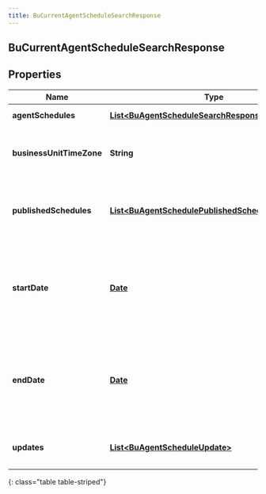 ```yaml
---
title: BuCurrentAgentScheduleSearchResponse
---
```

## BuCurrentAgentScheduleSearchResponse


## Properties

| Name | Type | Description | Notes |
| ------------ | ------------- | ------------- | ------------- |
| **agentSchedules** | <!----><!---->[**List&lt;BuAgentScheduleSearchResponse&gt;**](BuAgentScheduleSearchResponse.html)<!----> | The requested agent schedules |  [optional] |
| **businessUnitTimeZone** | <!----><!---->**String**<!----> | The time zone configured for the business unit to which this schedule applies |  [optional] |
| **publishedSchedules** | <!----><!---->[**List&lt;BuAgentSchedulePublishedScheduleReference&gt;**](BuAgentSchedulePublishedScheduleReference.html)<!----> | References to all published week schedules overlapping the start/end date query parameters |  [optional] |
| **startDate** | <!----><!---->[**Date**](Date.html)<!----> | The start date of the schedules. Only populated on notifications. Date time is represented as an ISO-8601 string. For example: yyyy-MM-ddTHH:mm:ss.SSSZ |  [optional] |
| **endDate** | <!----><!---->[**Date**](Date.html)<!----> | The end date of the schedules. Only populated on notifications. Date time is represented as an ISO-8601 string. For example: yyyy-MM-ddTHH:mm:ss.SSSZ |  [optional] |
| **updates** | <!----><!---->[**List&lt;BuAgentScheduleUpdate&gt;**](BuAgentScheduleUpdate.html)<!----> | The list of updates for the schedule. Only used in notifications |  [optional] |
{: class="table table-striped"}



